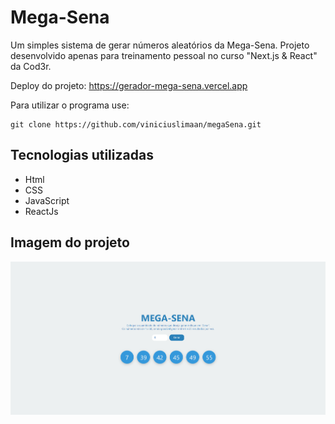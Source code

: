 # Mega-Sena
Um simples sistema de gerar números aleatórios da Mega-Sena. Projeto desenvolvido apenas para treinamento pessoal no curso "Next.js & React" da Cod3r.

Deploy do projeto: https://gerador-mega-sena.vercel.app

Para utilizar o programa use: 

```
git clone https://github.com/viniciuslimaan/megaSena.git
```

## Tecnologias utilizadas
* Html
* CSS
* JavaScript
* ReactJs

## Imagem do projeto
![Projeto](./project.png)
